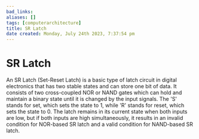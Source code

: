 ```yaml
---
bad_links: 
aliases: []
tags: [computerarchitecture]
title: SR Latch
date created: Monday, July 24th 2023, 7:37:54 pm
---
```

# SR Latch

An SR Latch (Set-Reset Latch) is a basic type of latch circuit in digital electronics that has two stable states and can store one bit of data. It consists of two cross-coupled NOR or NAND gates which can hold and maintain a binary state until it is changed by the input signals. The 'S' stands for set, which sets the state to 1, while 'R' stands for reset, which sets the state to 0. The latch remains in its current state when both inputs are low, but if both inputs are high simultaneously, it results in an invalid condition for NOR-based SR latch and a valid condition for NAND-based SR latch.

